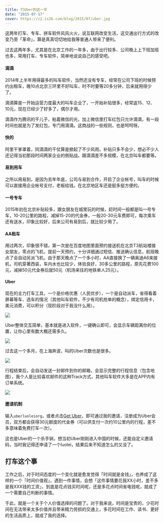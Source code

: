 ```yaml
---
title: 打Uber的这一年
date: "2015-07-17"
cover: https://c2.is26.com/blog/2015/07/uber.jpg
---
```


这两年打车、专车、拼车软件风风火火，说互联网改变生活，这交通出行方式的改变乃至「革命」，算是真真切切地给我等普通人带来了便利。

过去这两年多，尤其是在北京工作的一年多，由于出行较多、公司晚上上下班加班也多，常用打车、专车软件，简单地说说自己的感受吧。

#### 滴滴

2014年上半年用得最多的叫车软件，当然还没有专车，经常在公司下班的时候预约出租车，晚10点北京三环里不好叫车，时不时要等20多分钟，后来就用得少了。

滴滴算是一开始运营力度最大的叫车企业了，一开始补贴很多，经常返15、12、10元，现在已经少了好多了，偶尔才用。

滴滴作为腾讯的干儿子，粘着微信的光，加上微信里打车红包只允许滴滴，有一段时间也就是为了发红包，专门用滴滴。这商战的一些规则，也是呵呵呀。

#### 快的

阿里干爹罩着，同滴滴的干仗算是掀起了不少风雨，补贴只多不会少，想必不少人还记得当初那段时间两家企业的倒贴战。跟滴滴差不多规模，在北京叫车都要等。

#### 易到用车

之所以用易到，是因为去年年底，公司与易到合作，开启了企业帐号，叫车的时候可以直接用企业帐号支付，老板给钱。在北京地区车还是挺多挺方便的。

#### 一号专车

2015年初在北京补贴较多，跟女朋友在城里玩的时候，赶时间一般都是叫一号专车，10-20公里的路程，减掉15-20的代金券，一般20-30元车费即可，每次乘车还有送水，印象比较好，后来公司有易到后，就比较少用了。

#### AA租车

用过两次，印象很不错，第一次是在百度地图里面预约接送机在北京T3航站楼接女朋友，零点的飞机，提前一天预约，十分详细通过短信、推送确认信息，航班晚点了会自动另派飞机，由于那天晚点了一个多小时，AA直接换了一辆奥迪A6来接机，司机穿著西装，车内水也比较少，体验良好，30多公里的路程，原先花费100元，减掉50元代金券后就50元（机场来往的地铁单人25元）。

#### Uber

现在的主力打车工具，一个是价格优惠（人民优步），一个是自动派车，省得看着屏幕等车、选车的情况（其他叫车软件，不少有司机抢单的概念），绑定信用卡，美元消费，可以积分（现阶段对于我没什么用）。

![](https://c2.is26.com/blog/2015/07/uber4.PNG)

Uber整体交互简单，基本就是进入软件，一键确认即可，会显示车辆距离你的位置，让你心里有数大概还需多久。

![](https://c2.is26.com/blog/2015/07/uber5.PNG)

过去这一个多月，在上海奔波，叫的Uber次数也是很多。

![](https://c2.is26.com/blog/2015/07/uber2.jpg)

行程结束后，会自动发送一封邮件到你的邮箱，会显示完整的行程信息（包含地图），我个人是比较喜欢邮件的这种Track方式，其他叫车软件大多是在APP内有订单系统。

![](https://c2.is26.com/blog/2015/07/uber3.PNG)

#### 邀请机制

输入`uberluoleiorg`，或者点击[Get Uber](https://get.uber.com.cn/invite/uberluoleiorg)，即可通过我的邀请，注册成为Uber会员，双方都会获得30元额度的代金券（可以供支付一次约10公里内的行程，差不多意味着免费打车一次）。

这也是Uber的一个杀手锏，想当初Uber刚刚进入中国的时候，还能自定义邀请码，当时我记得还申请了一个luolei，结果后来不知道怎么的又没了。

## 打车这个事

工作之后，对于时间态度的一个变化就是愈发觉得「时间就是金钱」，也养成了这样的一个「时间价值观」，遇到一件事情，会想「这件事情要花我XX小时，差不多是我XXX钱的工资」，到底是花点钱买时间呢，还是多花点时间省电钱呢，就成了一个需要自己判断的事情。

于此，就是一个关于个人价值选择的问题了。对于我来说，时间是宝贵的，少花时间在无法带来太多价值并且带来精力劳损的交通上，多花时间在工作、读书、更好的生活品质上，就成了我的选择。
